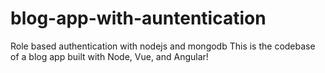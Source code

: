 # blog-app-with-auntentication
Role based authentication with nodejs and mongodb
This is the codebase of a blog app built with Node, Vue, and Angular!
